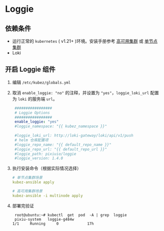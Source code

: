 # Loggie

## 依赖条件
- 运行正常的 `kubernetes` ( v1.21+ )环境。安装手册参考 [高可用集群](https://github.com/gopixiu-io/kubez-ansible/blob/master/docs/install/multinode.md) 或 [单节点集群](https://github.com/gopixiu-io/kubez-ansible/blob/master/docs/install/all-in-one.md)
- Loki

## 开启 Loggie 组件

1. 编辑 `/etc/kubez/globals.yml`

2. 取消 `enable_loggie: "no"` 的注释，并设置为 `"yes"`，`loggie_loki_url` 配置为 `loki` 的服务端 `url`。
   ```yaml
    #################
    # Loggie Options
    #################
    enable_loggie: "yes"
    #loggie_namespace: "{{ kubez_namespace }}"
    
    #loggie_loki_url: http://loki-gateway/loki/api/v1/push
    # helm 仓库配置项
    #loggie_repo_name: "{{ default_repo_name }}"
    #loggie_repo_url: "{{ default_repo_url }}"
    #loggie_path: pixiuio/loggie
    #loggie_version: 1.4.0
   ```

3. 执行安装命令（根据实际情况选择）
   ```yaml
   # 单节点集群场景
   kubez-ansible apply

   # 高可用集群场景
   kubez-ansible -i multinode apply
   ```

4. 部署完验证
   ```shell
    root@ubuntu:~# kubectl  get  pod  -A | grep  loggie
    pixiu-system   loggie-g484w                                         1/1     Running     0             17h
   ```
